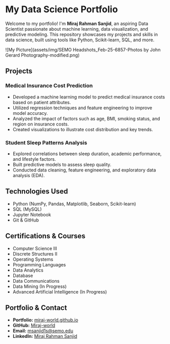 # My Data Science Portfolio

Welcome to my portfolio! I'm **Miraj Rahman Sanjid**, an aspiring Data Scientist passionate about machine learning, data visualization, and predictive modeling. This repository showcases my projects and skills in data science, built using tools like Python, Scikit-learn, SQL, and more.

![My Picture](assets/img/SEMO Headshots_Feb-25-6857-Photos by John Gerard Photography-modified.png)

## Projects

### Medical Insurance Cost Prediction
- Developed a machine learning model to predict medical insurance costs based on patient attributes.
- Utilized regression techniques and feature engineering to improve model accuracy.
- Analyzed the impact of factors such as age, BMI, smoking status, and region on insurance costs.
- Created visualizations to illustrate cost distribution and key trends.

### Student Sleep Patterns Analysis
- Explored correlations between sleep duration, academic performance, and lifestyle factors.
- Built predictive models to assess sleep quality.
- Conducted data cleaning, feature engineering, and exploratory data analysis (EDA).

## Technologies Used
- Python (NumPy, Pandas, Matplotlib, Seaborn, Scikit-learn)
- SQL (MySQL)
- Jupyter Notebook
- Git & GitHub

## Certifications & Courses
- Computer Science III
- Discrete Structures II
- Operating Systems
- Programming Languages
- Data Analytics
- Database
- Data Communications
- Data Mining (In Progress)
- Advanced Artificial Intelligence (In Progress)

## Portfolio & Contact
- **Portfolio:** [miraj-world.github.io](https://miraj-world.github.io/)
- **GitHub:** [Miraj-world](https://github.com/Miraj-world)
- **Email:** msanjid1s@semo.edu
- **LinkedIn:** [Miraj Rahman Sanjid](https://www.linkedin.com/in/miraj-rahman-sanjid-b491211b6)

